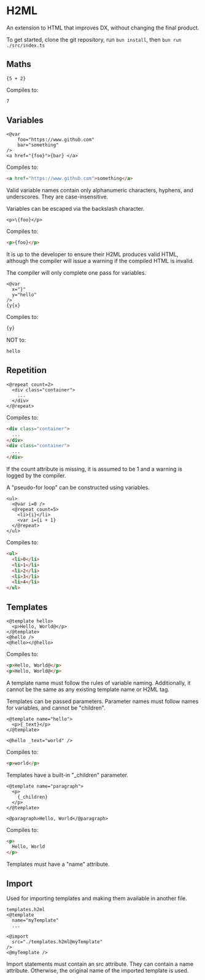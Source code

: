 # H2ML

An extension to HTML that improves DX, without changing the final product.

To get started, clone the git repository, run `bun install`, then `bun run ./src/index.ts`

## Maths

```H2ML
{5 + 2}
```

Compiles to:

```HTML
7
```

## Variables

```H2ML
<@var
	foo="https://www.github.com"
	bar="something"
/>
<a href="{foo}">{bar} </a>
```

Compiles to:

```HTML
<a href="https://www.github.com">something</a>
```

Valid variable names contain only alphanumeric characters, hyphens, and underscores. They are case-insensitive.

Variables can be escaped via the backslash character.

```H2ML
<p>\{foo}</p>
```

Compiles to:

```HTML
<p>{foo}</p>
```

It is up to the developer to ensure their H2ML produces valid HTML, although the compiler will issue a warning if the compiled HTML is invalid.

The compiler will only complete one pass for variables.

```H2ML
<@var
  x="}"
  y="hello"
/>
{y{x}
```

Compiles to:

```HTML
{y}
```

NOT to:

```HTML
hello
```

## Repetition

```H2ML
<@repeat count=2>
  <div class="container">
    ...
  </div>
</@repeat>
```

Compiles to:

```HTML
<div class="container">
  ...
</div>
<div class="container">
  ...
</div>
```

If the count attribute is missing, it is assumed to be 1 and a warning is logged by the compiler.

A "pseudo-for loop" can be constructed using variables.

```H2ML
<ul>
  <@var i=0 />
  <@repeat count=5>
    <li>{i}</li>
    <var i={i + 1}
  </@repeat>
</ul>
```

Compiles to:

```HTML
<ul>
  <li>0</li>
  <li>1</li>
  <li>2</li>
  <li>3</li>
  <li>4</li>
</ul>
```

## Templates

```H2ML
<@template hello>
  <p>Hello, World@</p>
</@template>
<@hello />
<@hello></@hello>
```

Compiles to:

```HTML
<p>Hello, World@</p>
<p>Hello, World@</p>
```

A template name must follow the rules of variable naming. Additionally, it cannot be the same as any existing template name or H2ML tag.

Templates can be passed parameters. Parameter names must follow names for variables, and cannot be "children".

```H2ML
<@template name="hello">
  <p>{_text}</p>
</@template>

<@hello _text="world" />
```

Compiles to:

```HTML
<p>world</p>
```

Templates have a built-in "\_children" parameter.

```H2ML
<@template name="paragraph">
  <p>
    {_children}
  </p>
</@template>

<@paragraph>Hello, World</@paragraph>
```

Compiles to:

```HTML
<p>
  Hello, World
</p>
```

Templates must have a "name" attribute.

## Import

Used for importing templates and making them available in another file.

```H2ML
templates.h2ml
<@template
  name="myTemplate"
  ...
```

```H2ML
<@import
  src="./templates.h2ml@myTemplate"
/>
<@myTemplate />
```

Import statements must contain an src attribute. They can contain a name attribute. Otherwise, the original name of the imported template is used.
